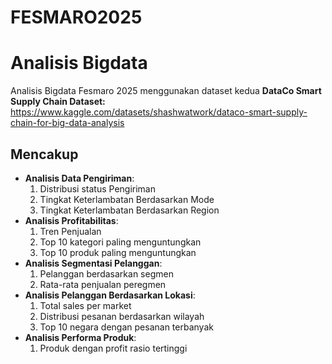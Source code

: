 # FESMARO2025
# Analisis Bigdata 

Analisis Bigdata Fesmaro 2025 menggunakan dataset kedua
**DataCo Smart Supply Chain Dataset:** https://www.kaggle.com/datasets/shashwatwork/dataco-smart-supply-chain-for-big-data-analysis

## Mencakup
- **Analisis Data Pengiriman**:
  1. Distribusi status Pengiriman
  2. Tingkat Keterlambatan Berdasarkan Mode
  3. Tingkat Keterlambatan Berdasarkan Region
- **Analisis Profitabilitas**:
  1. Tren Penjualan
  2. Top 10 kategori paling menguntungkan
  3. Top 10 produk paling menguntungkan
- **Analisis Segmentasi Pelanggan**:
  1. Pelanggan berdasarkan segmen
  2. Rata-rata penjualan peregmen
- **Analisis Pelanggan Berdasarkan Lokasi**:
  1. Total sales per market
  2. Distribusi pesanan berdasarkan wilayah
  3. Top 10 negara dengan pesanan terbanyak
- **Analisis Performa Produk**:
  1. Produk dengan profit rasio tertinggi
